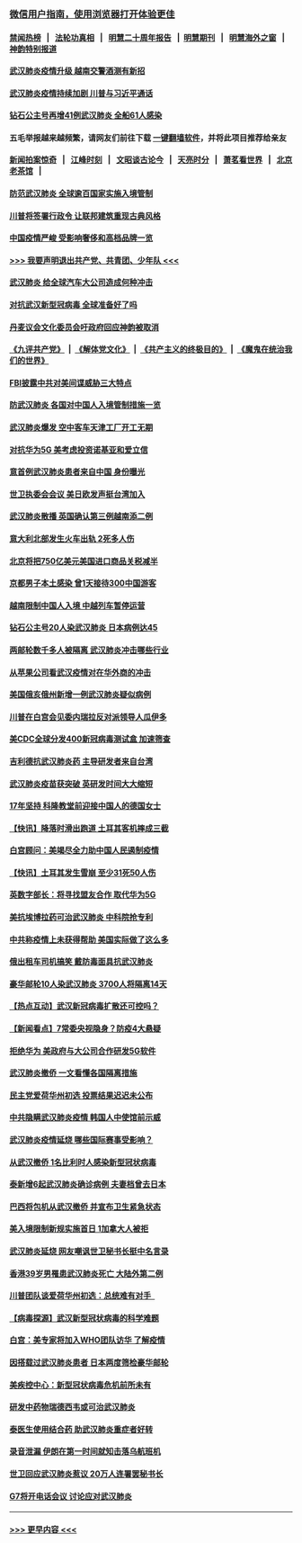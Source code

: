 ### [微信用户指南，使用浏览器打开体验更佳](https://github.com/gfw-breaker/banned-news1/blob/master/indexes/wechat-guide.md?t=0)
#### [禁闻热榜](热点新闻.md?t=0)  &nbsp;&nbsp;|&nbsp;&nbsp; [法轮功真相](https://github.com/gfw-breaker/truth/blob/master/README.md?t=0) &nbsp;&nbsp;|&nbsp;&nbsp; [明慧二十周年报告](https://github.com/gfw-breaker/mh-reports/blob/master/README.md?t=0) &nbsp;&nbsp;|&nbsp;&nbsp;[明慧期刊](https://github.com/gfw-breaker/mh-qikan) &nbsp;&nbsp;|&nbsp;&nbsp; [明慧海外之窗](https://github.com/gfw-breaker/mh-news/blob/master/README.md?t=0) &nbsp;&nbsp;|&nbsp;&nbsp; [神韵特别报道](https://github.com/gfw-breaker/mh-news/blob/master/shenyun.md?t=0)
#### [武汉肺炎疫情升级 越南交警酒测有新招](../pages/nsc418/n11851632.md?t=02072302) 
#### [武汉肺炎疫情持续加剧 川普与习近平通话](../pages/nsc418/n11851613.md?t=02072302) 
#### [钻石公主号再增41例武汉肺炎 全船61人感染](../pages/nsc418/n11850401.md?t=02072302) 
#### 五毛举报越来越频繁，请网友们前往下载 [一键翻墙软件](https://github.com/gfw-breaker/ssr-accounts)，并将此项目推荐给亲友
#### [新闻拍案惊奇](https://github.com/gfw-breaker/banned-news1/blob/master/pages/link4.md) &nbsp;&nbsp;|&nbsp;&nbsp; [江峰时刻](https://github.com/gfw-breaker/banned-news1/blob/master/pages/link4.md) &nbsp;&nbsp;|&nbsp;&nbsp; [文昭谈古论今](https://github.com/gfw-breaker/banned-news1/blob/master/pages/link4.md) &nbsp;&nbsp;|&nbsp;&nbsp; [天亮时分](https://github.com/gfw-breaker/banned-news1/blob/master/pages/link4.md) &nbsp;&nbsp;|&nbsp;&nbsp; [萧茗看世界](https://github.com/gfw-breaker/banned-news1/blob/master/pages/link4.md) &nbsp;&nbsp;|&nbsp;&nbsp; [北京老茶馆](https://github.com/gfw-breaker/banned-news1/blob/master/pages/link4.md) &nbsp;&nbsp;|&nbsp;&nbsp; 
#### [防范武汉肺炎 全球逾百国家实施入境管制](../pages/nsc418/n11850557.md?t=02072302) 
#### [川普将签署行政令 让联邦建筑重现古典风格](../pages/nsc418/n11850654.md?t=02072302) 
#### [中国疫情严峻 受影响奢侈和高档品牌一览](../pages/nsc418/n11850319.md?t=02072302) 
#### [>>> 我要声明退出共产党、共青团、少年队 <<<](https://github.com/begood0513/goodnews/blob/master/quit/letter.md) 
#### [武汉肺炎 给全球汽车大公司造成何种冲击](../pages/nsc418/n11850056.md?t=02072302) 
#### [对抗武汉新型冠病毒 全球准备好了吗](../pages/nsc418/n11850142.md?t=02072302) 
#### [丹麦议会文化委员会吁政府回应神韵被取消](../pages/nsc418/n11849312.md?t=02072302) 
#### [《九评共产党》](https://github.com/begood0513/9ping.md/blob/master/README.md) &nbsp;|&nbsp; [《解体党文化》](../../../../jtdwh.md/blob/master/README.md)  &nbsp;|&nbsp; [《共产主义的终极目的》](../../../../gczydzjmd.md/blob/master/README.md) &nbsp;|&nbsp; [《魔鬼在统治我们的世界》](../../../../mgztzwmdsj.md/blob/master/README.md) 
#### [FBI披露中共对美间谍威胁三大特点](../pages/nsc418/n11849700.md?t=02072302) 
#### [防武汉肺炎 各国对中国人入境管制措施一览](../pages/nsc418/n11838726.md?t=02072302) 
#### [武汉肺炎爆发 空中客车天津工厂开工无期](../pages/nsc418/n11849634.md?t=02072302) 
#### [对抗华为5G 美考虑投资诺基亚和爱立信](../pages/nsc418/n11849510.md?t=02072302) 
#### [意首例武汉肺炎患者来自中国 身份曝光](../pages/nsc418/n11849454.md?t=02072302) 
#### [世卫执委会会议 美日欧发声挺台湾加入](../pages/nsc418/n11849433.md?t=02072302) 
#### [武汉肺炎散播 英国确认第三例越南添二例](../pages/nsc418/n11849439.md?t=02072302) 
#### [意大利北部发生火车出轨 2死多人伤](../pages/nsc418/n11848999.md?t=02072302) 
#### [北京将把750亿美元美国进口商品关税减半](../pages/nsc418/n11848896.md?t=02072302) 
#### [京都男子本土感染 曾1天接待300中国游客](../pages/nsc418/n11848641.md?t=02072302) 
#### [越南限制中国人入境 中越列车暂停运营](../pages/nsc418/n11847844.md?t=02072302) 
#### [钻石公主号20人染武汉肺炎 日本病例达45](../pages/nsc418/n11847823.md?t=02072302) 
#### [两邮轮数千多人被隔离 武汉肺炎冲击哪些行业](../pages/nsc418/n11847456.md?t=02072302) 
#### [从苹果公司看武汉疫情对在华外商的冲击](../pages/nsc418/n11847586.md?t=02072302) 
#### [美国俄亥俄州新增一例武汉肺炎疑似病例](../pages/nsc418/n11847714.md?t=02072302) 
#### [川普在白宫会见委内瑞拉反对派领导人瓜伊多](../pages/nsc418/n11847391.md?t=02072302) 
#### [美CDC全球分发400新冠病毒测试盒 加速筛查](../pages/nsc418/n11847260.md?t=02072302) 
#### [吉利德抗武汉肺炎药 主导研发者来自台湾](../pages/nsc418/n11847064.md?t=02072302) 
#### [武汉肺炎疫苗获突破 英研发时间大大缩短](../pages/nsc418/n11846915.md?t=02072302) 
#### [17年坚持 科隆教堂前迎接中国人的德国女士](../pages/nsc418/n11846781.md?t=02072302) 
#### [【快讯】降落时滑出跑道 土耳其客机摔成三截](../pages/nsc418/n11847021.md?t=02072302) 
#### [白宫顾问：美竭尽全力助中国人民遏制疫情](../pages/nsc418/n11846756.md?t=02072302) 
#### [【快讯】土耳其发生雪崩 至少31死50人伤](../pages/nsc418/n11846680.md?t=02072302) 
#### [英数字部长：将寻找盟友合作 取代华为5G](../pages/nsc418/n11846485.md?t=02072302) 
#### [美抗埃博拉药可治武汉肺炎 中科院抢专利](../pages/nsc418/n11846409.md?t=02072302) 
#### [中共称疫情上未获得帮助 美国实际做了这么多](../pages/nsc418/n11846008.md?t=02072302) 
#### [俄出租车司机搞笑 戴防毒面具抗武汉肺炎](../pages/nsc418/n11845703.md?t=02072302) 
#### [豪华邮轮10人染武汉肺炎 3700人将隔离14天](../pages/nsc418/n11845543.md?t=02072302) 
#### [【热点互动】武汉新冠病毒扩散还可控吗？](../pages/nsc418/n11844750.md?t=02072302) 
#### [【新闻看点】7常委央视隐身？防疫4大悬疑](../pages/nsc418/n11844611.md?t=02072302) 
#### [拒绝华为 美政府与大公司合作研发5G软件](../pages/nsc418/n11844625.md?t=02072302) 
#### [武汉肺炎撤侨 一文看懂各国隔离措施](../pages/nsc418/n11844216.md?t=02072302) 
#### [民主党爱荷华州初选 投票结果迟迟未公布](../pages/nsc418/n11844207.md?t=02072302) 
#### [中共隐瞒武汉肺炎疫情 韩国人中使馆前示威](../pages/nsc418/n11844084.md?t=02072302) 
#### [武汉肺炎疫情延烧 哪些国际赛事受影响？](../pages/nsc418/n11843958.md?t=02072302) 
#### [从武汉撤侨 1名比利时人感染新型冠状病毒](../pages/nsc418/n11843977.md?t=02072302) 
#### [泰新增6起武汉肺炎确诊病例 夫妻档曾去日本](../pages/nsc418/n11843900.md?t=02072302) 
#### [巴西将包机从武汉撤侨 并宣布卫生紧急状态](../pages/nsc418/n11843418.md?t=02072302) 
#### [美入境限制新规实施首日 1加拿大人被拒](../pages/nsc418/n11843058.md?t=02072302) 
#### [武汉肺炎延烧 网友嘲讽世卫秘书长挺中名言录](../pages/nsc418/n11843056.md?t=02072302) 
#### [香港39岁男罹患武汉肺炎死亡 大陆外第二例](../pages/nsc418/n11843026.md?t=02072302) 
#### [川普团队谈爱荷华州初选：总统难有对手  ](../pages/nsc418/n11842867.md?t=02072302) 
#### [【病毒探源】武汉新型冠状病毒的科学难题](../pages/nsc418/n11842176.md?t=02072302) 
#### [白宫：美专家将加入WHO团队访华 了解疫情](../pages/nsc418/n11842198.md?t=02072302) 
#### [因搭载过武汉肺炎患者 日本两度筛检豪华邮轮](../pages/nsc418/n11842447.md?t=02072302) 
#### [美疾控中心：新型冠状病毒危机前所未有](../pages/nsc418/n11842406.md?t=02072302) 
#### [研发中药物瑞德西韦或可治武汉肺炎](../pages/nsc418/n11842100.md?t=02072302) 
#### [泰医生使用结合药 助武汉肺炎重症者好转](../pages/nsc418/n11842096.md?t=02072302) 
#### [录音泄漏 伊朗在第一时间就知击落乌航班机](../pages/nsc418/n11842002.md?t=02072302) 
#### [世卫回应武汉肺炎惹议 20万人连署罢秘书长](../pages/nsc418/n11841664.md?t=02072302) 
#### [G7将开电话会议 讨论应对武汉肺炎](../pages/nsc418/n11841658.md?t=02072302) 

----
#### [ >>> 更早内容 <<< ](../indexes/nsc418-earlier.md)
